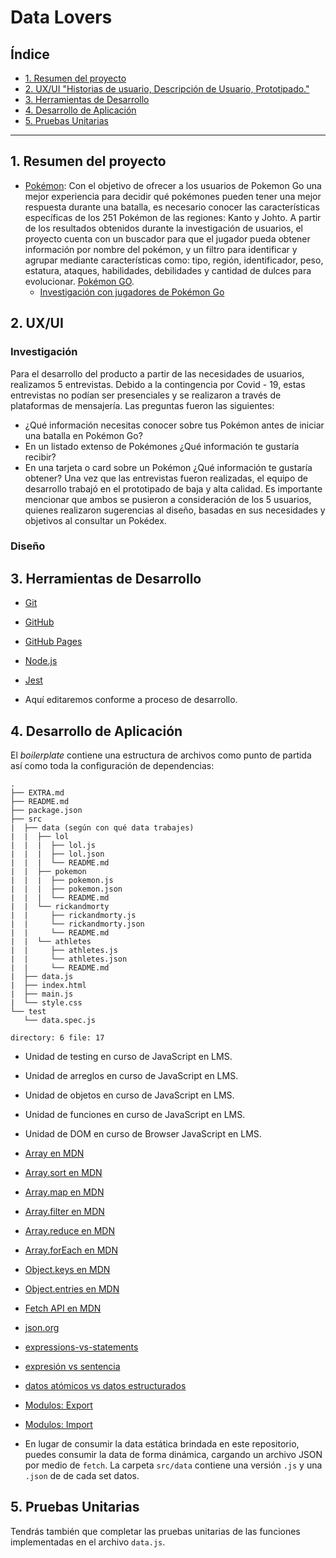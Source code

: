 # Data Lovers

## Índice

* [1. Resumen del proyecto](#1-resumen-del-proyecto)
* [2. UX/UI "Historias de usuario, Descripción de Usuario, Prototipado."](#2-ux-ui)
* [3. Herramientas de Desarrollo](#3-entorno-de-desarrollo)
* [4. Desarrollo de Aplicación](#4-desarrollo-de-aplicacion)
* [5. Pruebas Unitarias](#5-pruebas-unitarias)

***

## 1. Resumen del proyecto

* [Pokémon](src/data/pokemon/pokemon.json):
  Con el objetivo de ofrecer a los usuarios de Pokemon Go una mejor experiencia para decidir qué pokémones pueden tener una mejor respuesta durante una batalla, es necesario conocer las características específicas de los 251 Pokémon de las regiones: Kanto y Johto. A partir de los resultados obtenidos durante la investigación de usuarios, el proyecto cuenta con un buscador para que el jugador pueda obtener información por nombre del pokémon, y un filtro para identificar y agrupar mediante características como: tipo, región, identificador, peso, estatura, ataques, habilidades, debilidades y cantidad de dulces para evolucionar. 
  [Pokémon GO](http://pokemongolive.com).
  - [Investigación con jugadores de Pokémon Go](src/data/pokemon/README.md)


## 2. UX/UI 

### Investigación 
Para el desarrollo del producto a partir de las necesidades de usuarios, realizamos 5 entrevistas. Debido a la contingencia por Covid - 19, estas entrevistas no podían ser presenciales y  se realizaron a través de plataformas de mensajería. Las preguntas fueron las siguientes: 
- ¿Qué información necesitas conocer sobre tus Pokémon antes de iniciar una batalla en Pokémon Go?
- En un listado extenso de Pokémones ¿Qué información te gustaría recibir? 
- En una tarjeta o card sobre un Pokémon ¿Qué información te gustaría obtener?
Una vez que las entrevistas fueron realizadas, el equipo de desarrollo trabajó en el prototipado de baja y alta calidad. Es importante mencionar que ambos se pusieron a consideración de los 5 usuarios, quienes realizaron sugerencias al diseño, basadas en sus necesidades y objetivos al consultar un Pokédex. 

### Diseño

## 3. Herramientas de Desarrollo

* [Git](https://git-scm.com/)
* [GitHub](https://github.com/)
* [GitHub Pages](https://pages.github.com/)
* [Node.js](https://nodejs.org/)
* [Jest](https://jestjs.io/)

* Aquí editaremos conforme a proceso de desarrollo.

## 4. Desarrollo de Aplicación

El _boilerplate_ contiene una estructura de archivos como punto de partida así
como toda la configuración de dependencias:

```text
.
├── EXTRA.md
├── README.md
├── package.json
├── src
|  ├── data (según con qué data trabajes)
|  |  ├── lol
|  |  |  ├── lol.js
|  |  |  ├── lol.json
|  |  |  └── README.md
|  |  ├── pokemon
|  |  |  ├── pokemon.js
|  |  |  ├── pokemon.json
|  |  |  └── README.md
|  |  └── rickandmorty
|  |     ├── rickandmorty.js
|  |     └── rickandmorty.json
|  |     └── README.md
|  |  └── athletes
|  |     ├── athletes.js
|  |     └── athletes.json
|  |     └── README.md
|  ├── data.js
|  ├── index.html
|  ├── main.js
|  └── style.css
└── test
   └── data.spec.js

directory: 6 file: 17
```
* Unidad de testing en curso de JavaScript en LMS.
* Unidad de arreglos en curso de JavaScript en LMS.
* Unidad de objetos en curso de JavaScript en LMS.
* Unidad de funciones en curso de JavaScript en LMS.
* Unidad de DOM en curso de Browser JavaScript en LMS.
* [Array en MDN](https://developer.mozilla.org/es/docs/Web/JavaScript/Referencia/Objetos_globales/Array)
* [Array.sort en MDN](https://developer.mozilla.org/es/docs/Web/JavaScript/Referencia/Objetos_globales/Array/sort)
* [Array.map en MDN](https://developer.mozilla.org/es/docs/Web/JavaScript/Referencia/Objetos_globales/Array/map)
* [Array.filter en MDN](https://developer.mozilla.org/es/docs/Web/JavaScript/Referencia/Objetos_globales/Array/filter)
* [Array.reduce en MDN](https://developer.mozilla.org/es/docs/Web/JavaScript/Referencia/Objetos_globales/Array/reduce)
* [Array.forEach en MDN](https://developer.mozilla.org/es/docs/Web/JavaScript/Referencia/Objetos_globales/Array/forEach)
* [Object.keys en MDN](https://developer.mozilla.org/es/docs/Web/JavaScript/Referencia/Objetos_globales/Object/keys)
* [Object.entries en MDN](https://developer.mozilla.org/es/docs/Web/JavaScript/Referencia/Objetos_globales/Object/entries)
* [Fetch API en MDN](https://developer.mozilla.org/en-US/docs/Web/API/Fetch_API)
* [json.org](https://json.org/json-es.html)
* [expressions-vs-statements](https://2ality.com/2012/09/expressions-vs-statements.html)
* [expresión vs sentencia](https://openclassrooms.com/en/courses/4309531-descubre-las-funciones-en-javascript/5108986-diferencia-entre-expresion-y-sentencia)
* [datos atómicos vs datos estructurados](https://www.todojs.com/tipos-datos-javascript-es6/)
* [Modulos: Export](https://developer.mozilla.org/es/docs/Web/JavaScript/Referencia/Sentencias/export)
* [Modulos: Import](https://developer.mozilla.org/es/docs/Web/JavaScript/Referencia/Sentencias/import)

* En lugar de consumir la data estática brindada en este repositorio, puedes
  consumir la data de forma dinámica, cargando un archivo JSON por medio de
  `fetch`. La carpeta `src/data` contiene una versión `.js` y una `.json` de
  de cada set datos.


## 5. Pruebas Unitarias

Tendrás también que completar las pruebas unitarias de las funciones
implementadas en el archivo `data.js`.